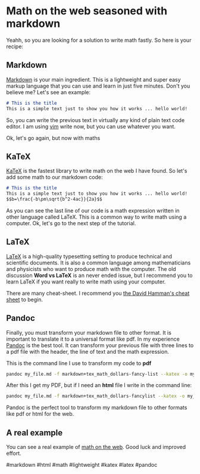 # Math on the web seasoned with markdown

Yeahh, so you are looking for a solution to write math fastly. So here is your recipe:

## Markdown
[Markdown](https://www.markdownguide.org/) is your main ingredient. This is a lightweight and super easy
markup language that you can use and learn in just five minutes. Don't you believe me? Let's see an example:

```markdown
# This is the title
This is a simple text just to show you how it works ... hello world!
```

So, you can write the previous text in virtually any kind of plain text code editor. I am using [vim](https://www.vim.org/) 
write now, but you can use whatever you want.

Ok, let's go again, but now with maths 

## KaTeX
[KaTeX](https://katex.org/) is the fastest library to write math on the web I have found. So let's add some math to
our markdown code:

```markdown
# This is the title
This is a simple text just to show you how it works ... hello world!
$$b=\frac{-b\pm\sqrt{b^2-4ac}}{2a}$$
```
As you can see the last line of our code is a math expression written in other language called LaTeX. This is a common
way to write math using a computer. Ok, let's go to the next step of the tutorial.

## LaTeX
[LaTeX](https://www.latex-project.org/) is a high-quality typesetting setting to produce technical and scientific
documents. It is also a common language among mathematicians and physicists who want to produce math with the
computer. The old discussion **Word vs LaTeX** is an never ended issue, but I recommend you to learn LaTeX if
you want really to write math using your computer.

There are many cheat-sheet. I recommend you [the David Hamman's cheat sheet](https://davidhamann.de/2017/06/12/latex-cheat-sheet/)
to begin.

## Pandoc
Finally, you must transform your markdown file to other format. It is important to translate it to a universal format like
pdf. In my experience [Pandoc](https://pandoc.org/) is the best tool. It can transform your previous file with three lines
to a pdf file with the header, the line of text and the math expression.

This is the command line I use to transform my code to **pdf**

```bash
pandoc my_file.md -f markdown+tex_math_dollars-fancy-list --katex -o my_file.pdf
```

After this I get my PDF, but if I need an **html** file I write in the command line:

```bash
pandoc my_file.md -f markdown+tex_math_dollars-fancylist --katex -o my_file.html
```

Pandoc is the perfect tool to transform my markdown file to other formats like pdf or html for the web.
 
## A real example
You can see a real example of [math on the web](http://samuelgomez.es/EvAU/2017/2018-10-22-matematicas-madrid-evau-2017-modelo-opcion-a.html). Good luck and improved effort.

#markdown #html #math #lightweight #katex #latex #pandoc
